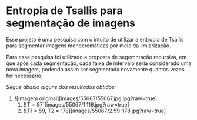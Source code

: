 # Entropia de Tsallis para segmentação de imagens

Esse projeto é uma pesquisa com o intuito de utilizar a entropia de Tsallis para segmentar imagens monocromáticas por meio da limiarização. 

Para essa pesquisa foi utilizado a proposta de segemntação recursiva, em que após cada segmentação, cada faixa de intervalo seria considerado uma nova imagem, podendo assim ser segmentada novamente quantas vezes for necessário.

_Segue abaixo alguns dos resultados obtidos:_

1. ![Imagem original][images/55067/55067.jpg.jpg?raw=true]
	1. ![T = 87][images/55067/1.116.jpg?raw=true]
	2. ![T1 = 59, T2 = 178][images/55067/2.59-178.jpg?raw=true]
